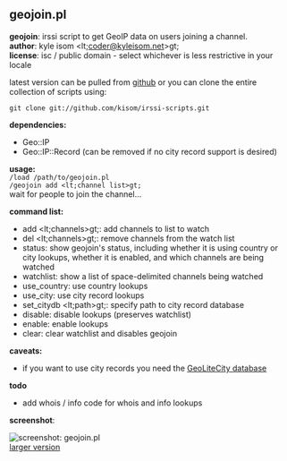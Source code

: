 geojoin.pl
----------

**geojoin**: irssi script to get GeoIP data on users joining a channel.     
**author**: kyle isom <lt;coder@kyleisom.net>gt;     
**license**: isc / public domain - select whichever is less restrictive in your 
locale    

latest version can be pulled from 
[github](https://github.com/kisom/irssi-scripts/tree/master/geojoin)
or you can clone the entire collection of scripts using:    

`git clone git://github.com/kisom/irssi-scripts.git`


**dependencies:**
* Geo::IP
* Geo::IP::Record (can be removed if no city record support is desired)


**usage:**   
`/load /path/to/geojoin.pl`    
`/geojoin add <lt;channel list>gt;`    
wait for people to join the channel...    


**command list:**
* add \<lt;channels\>gt;: add channels to list to watch
* del \<lt;channels\>gt;: remove channels from the watch list
* status: show geojoin's status, including whether it is using country or city 
lookups, whether it is enabled, and which channels are being watched
* watchlist: show a list of space-delimited channels being watched
* use_country: use country lookups
* use_city: use city record lookups
* set_citydb \<lt;path\>gt;: specify path to city record database    
* disable: disable lookups (preserves watchlist)
* enable: enable lookups
* clear: clear watchlist and disables geojoin


**caveats:**
* if you want to use city records you need the 
[GeoLiteCity database](http://geolite.maxmind.com/download/geoip/database/GeoLiteCity.dat.gz)


**todo**
* add whois / info code for whois and info lookups


**screenshot**:

![screenshot: geojoin.pl](/images/screenshots/irssi-geojoin_small.png)    
[larger version](/images/screenshots/irssi-geojoin.png)   
